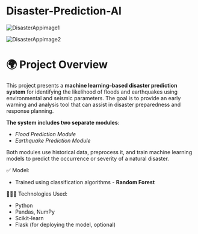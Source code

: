 ﻿# Disaster-Prediction-AI

![DisasterAppimage1](https://github.com/user-attachments/assets/6e7ce79e-5c58-4e64-861b-be66cb7bac67) 

![DisasterAppimage2](https://github.com/user-attachments/assets/6282da1a-7c65-4768-b6be-03914f9f09b3)

# 🌍 Project Overview
This project presents a **machine learning–based disaster prediction system** for identifying the likelihood of floods and earthquakes using environmental and seismic parameters. The goal is to provide an early warning and analysis tool that can assist in disaster preparedness and response planning.

**The system includes two separate modules**:
- *Flood Prediction Module*  
- *Earthquake Prediction Module*
  
Both modules use historical data, preprocess it, and train machine learning models to predict the occurrence or severity of a natural disaster.

✅ Model:
- Trained using classification algorithms - **Random Forest**

👨🏻‍💻 Technologies Used:
- Python
- Pandas, NumPy
- Scikit-learn
- Flask (for deploying the model, optional)



